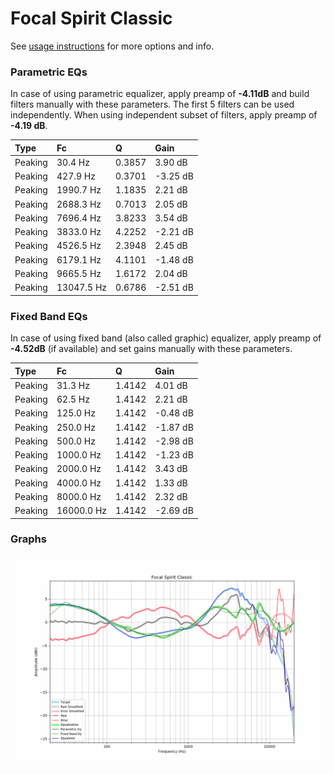 # Focal Spirit Classic
See [usage instructions](https://github.com/jaakkopasanen/AutoEq#usage) for more options and info.

### Parametric EQs
In case of using parametric equalizer, apply preamp of **-4.11dB** and build filters manually
with these parameters. The first 5 filters can be used independently.
When using independent subset of filters, apply preamp of **-4.19 dB**.

| Type    | Fc         |      Q | Gain     |
|:--------|:-----------|:-------|:---------|
| Peaking | 30.4 Hz    | 0.3857 | 3.90 dB  |
| Peaking | 427.9 Hz   | 0.3701 | -3.25 dB |
| Peaking | 1990.7 Hz  | 1.1835 | 2.21 dB  |
| Peaking | 2688.3 Hz  | 0.7013 | 2.05 dB  |
| Peaking | 7696.4 Hz  | 3.8233 | 3.54 dB  |
| Peaking | 3833.0 Hz  | 4.2252 | -2.21 dB |
| Peaking | 4526.5 Hz  | 2.3948 | 2.45 dB  |
| Peaking | 6179.1 Hz  | 4.1101 | -1.48 dB |
| Peaking | 9665.5 Hz  | 1.6172 | 2.04 dB  |
| Peaking | 13047.5 Hz | 0.6786 | -2.51 dB |

### Fixed Band EQs
In case of using fixed band (also called graphic) equalizer, apply preamp of **-4.52dB**
(if available) and set gains manually with these parameters.

| Type    | Fc         |      Q | Gain     |
|:--------|:-----------|:-------|:---------|
| Peaking | 31.3 Hz    | 1.4142 | 4.01 dB  |
| Peaking | 62.5 Hz    | 1.4142 | 2.21 dB  |
| Peaking | 125.0 Hz   | 1.4142 | -0.48 dB |
| Peaking | 250.0 Hz   | 1.4142 | -1.87 dB |
| Peaking | 500.0 Hz   | 1.4142 | -2.98 dB |
| Peaking | 1000.0 Hz  | 1.4142 | -1.23 dB |
| Peaking | 2000.0 Hz  | 1.4142 | 3.43 dB  |
| Peaking | 4000.0 Hz  | 1.4142 | 1.33 dB  |
| Peaking | 8000.0 Hz  | 1.4142 | 2.32 dB  |
| Peaking | 16000.0 Hz | 1.4142 | -2.69 dB |

### Graphs
![](./Focal%20Spirit%20Classic.png)